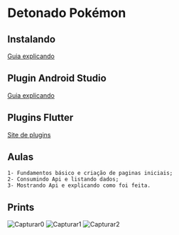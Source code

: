 # Detonado Pokémon


## Instalando
[Guia explicando](https://flutter.dev/docs/get-started/install)

## Plugin Android Studio
[Guia explicando](https://flutter.dev/docs/get-started/editor)

## Plugins Flutter
[Site de plugins](https://pub.dev/)

## Aulas
```
1- Fundamentos básico e criação de paginas iniciais;
2- Consumindo Api e listando dados;
3- Mostrando Api e explicando como foi feita.
```

## Prints

![Capturar0](https://user-images.githubusercontent.com/17071599/83082330-81e4a400-a059-11ea-9afc-8c4ec0c6a7a2.PNG)
![Capturar1](https://user-images.githubusercontent.com/17071599/83082334-8446fe00-a059-11ea-9b0d-a1b9df17440b.PNG)
![Capturar2](https://user-images.githubusercontent.com/17071599/83082336-85782b00-a059-11ea-81fc-2dcb4d467b90.PNG)
